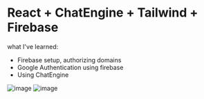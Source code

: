 # React + ChatEngine + Tailwind + Firebase

what I've learned:
- Firebase setup, authorizing domains
- Google Authentication using firebase
- Using ChatEngine

![image](https://github.com/KwiecienKamil/Chatly---Chat-App/assets/125808627/7a2c347d-eb1e-45d3-80ea-b8363fa63df6)
![image](https://github.com/KwiecienKamil/Chatly---Chat-App/assets/125808627/8afd5077-7ec7-4c0a-9e47-f8e22a88c4a6)



